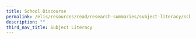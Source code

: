 ```yaml
---
title: School Discourse
permalink: /elis/resources/read/research-summaries/subject-literacy/school-discourse/
description: ""
third_nav_title: Subject Literacy
---
```

